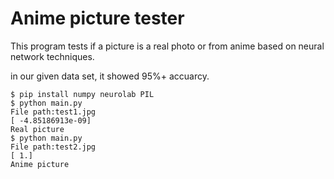 Anime picture tester
====================

This program tests if a picture is a real photo or from anime based on neural network techniques.

in our given data set, it showed 95%+ accuarcy.


    $ pip install numpy neurolab PIL
    $ python main.py
    File path:test1.jpg
    [ -4.85186913e-09]
    Real picture
    $ python main.py
    File path:test2.jpg
    [ 1.]
    Anime picture


